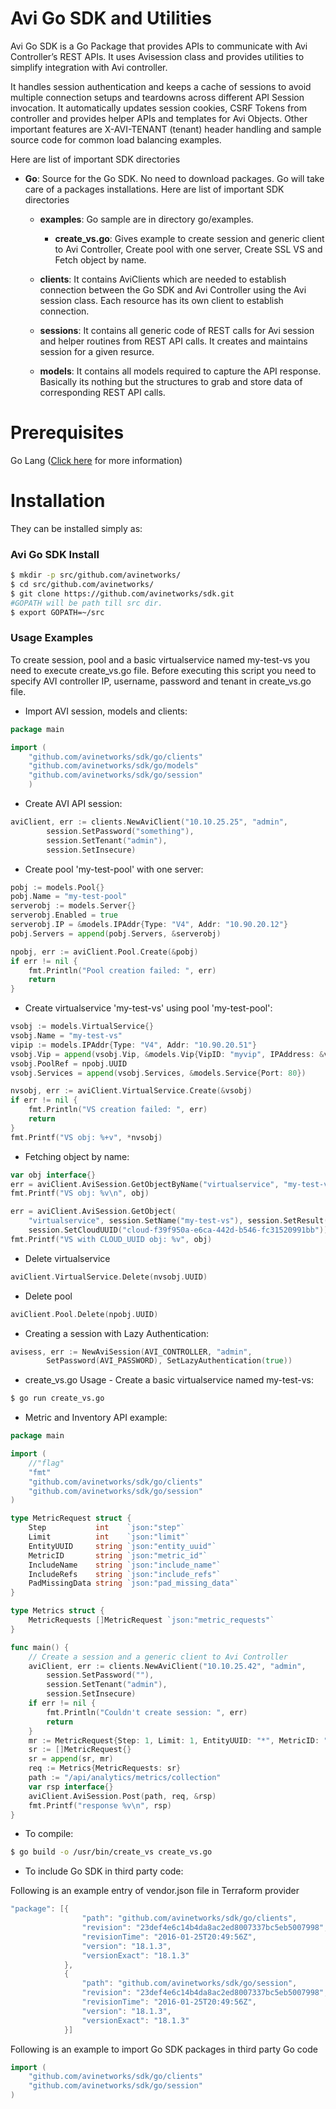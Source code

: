 # Avi Go SDK and Utilities

Avi Go SDK is a Go Package that provides APIs to communicate with Avi Controller’s REST APIs. It uses Avisession class and provides utilities to simplify integration with Avi controller.

It handles session authentication and keeps a cache of sessions to avoid multiple connection setups and teardowns across different API Session invocation. It automatically updates session cookies, 
CSRF Tokens from controller and provides helper APIs and templates for Avi Objects. Other important features are X-AVI-TENANT (tenant) header handling and sample source code for common load balancing examples.

Here are list of important SDK directories

- **Go**: Source for the Go SDK. No need to download packages. Go will take care of a packages installations.
Here are list of important SDK directories
    - **examples**: Go sample are in directory go/examples.
        - **create_vs.go**: Gives example to create session and generic client to Avi Controller, Create pool with one 
        server, Create SSL VS and Fetch object by name.
   
    - **clients**: It contains AviClients which are needed to establish connection between the Go SDK and Avi Controller
     using the Avi session class. Each resource has its own client to establish connection.
   
    - **sessions**: It contains all generic code of REST calls for Avi session and helper routines from REST API calls. 
    It creates and maintains session for a given resurce.
   
    - **models**: It contains all models required to capture the API response. Basically its nothing but the structures 
    to grab and store data of corresponding REST API calls.
# Prerequisites
Go Lang ([Click here](https://golang.org/doc/install) for more information)

# Installation
They can be installed simply as:
### Avi Go SDK Install
```sh
$ mkdir -p src/github.com/avinetworks/
$ cd src/github.com/avinetworks/
$ git clone https://github.com/avinetworks/sdk.git
#GOPATH will be path till src dir.
$ export GOPATH=~/src
```

### Usage Examples
To create session, pool and a basic virtualservice named my-test-vs you need to execute create_vs.go file.
Before executing this script you need to specify AVI controller IP, username, 
password and tenant in create_vs.go file.

- Import AVI session, models and clients:

```go
package main

import (
	"github.com/avinetworks/sdk/go/clients"
	"github.com/avinetworks/sdk/go/models"
	"github.com/avinetworks/sdk/go/session"
	)
``` 
- Create AVI API session:

```go
aviClient, err := clients.NewAviClient("10.10.25.25", "admin",
		session.SetPassword("something"),
		session.SetTenant("admin"),
		session.SetInsecure)
```

- Create pool 'my-test-pool' with one server:

```go
pobj := models.Pool{}
pobj.Name = "my-test-pool"
serverobj := models.Server{}
serverobj.Enabled = true
serverobj.IP = &models.IPAddr{Type: "V4", Addr: "10.90.20.12"}
pobj.Servers = append(pobj.Servers, &serverobj)

npobj, err := aviClient.Pool.Create(&pobj)
if err != nil {
	fmt.Println("Pool creation failed: ", err)
	return
}
```

- Create virtualservice 'my-test-vs' using pool 'my-test-pool':

```go
vsobj := models.VirtualService{}
vsobj.Name = "my-test-vs"
vipip := models.IPAddr{Type: "V4", Addr: "10.90.20.51"}
vsobj.Vip = append(vsobj.Vip, &models.Vip{VipID: "myvip", IPAddress: &vipip})
vsobj.PoolRef = npobj.UUID
vsobj.Services = append(vsobj.Services, &models.Service{Port: 80})

nvsobj, err := aviClient.VirtualService.Create(&vsobj)
if err != nil {
	fmt.Println("VS creation failed: ", err)
	return
}
fmt.Printf("VS obj: %+v", *nvsobj)
```

- Fetching object by name:

```go
var obj interface{}
err = aviClient.AviSession.GetObjectByName("virtualservice", "my-test-vs", &obj)
fmt.Printf("VS obj: %v\n", obj)

err = aviClient.AviSession.GetObject(
	"virtualservice", session.SetName("my-test-vs"), session.SetResult(&obj),
	session.SetCloudUUID("cloud-f39f950a-e6ca-442d-b546-fc31520991bb"))
fmt.Printf("VS with CLOUD_UUID obj: %v", obj)
```

- Delete virtualservice

```go
aviClient.VirtualService.Delete(nvsobj.UUID)
```
- Delete pool

```go
aviClient.Pool.Delete(npobj.UUID)
```

- Creating a session with Lazy Authentication:

```go
avisess, err := NewAviSession(AVI_CONTROLLER, "admin",
		SetPassword(AVI_PASSWORD), SetLazyAuthentication(true))
```

- create_vs.go Usage - Create a basic virtualservice named my-test-vs: 

```sh
$ go run create_vs.go
```

- Metric and Inventory API example:
```go
package main

import (
	//"flag"
	"fmt"
	"github.com/avinetworks/sdk/go/clients"
	"github.com/avinetworks/sdk/go/session"
)

type MetricRequest struct {
	Step           int    `json:"step"`
	Limit          int    `json:"limit"`
	EntityUUID     string `json:"entity_uuid"`
	MetricID       string `json:"metric_id"`
	IncludeName    string `json:"include_name"`
	IncludeRefs    string `json:"include_refs"`
	PadMissingData string `json:"pad_missing_data"`
}

type Metrics struct {
	MetricRequests []MetricRequest `json:"metric_requests"`
}

func main() {
	// Create a session and a generic client to Avi Controller
	aviClient, err := clients.NewAviClient("10.10.25.42", "admin",
		session.SetPassword(""),
		session.SetTenant("admin"),
		session.SetInsecure)
	if err != nil {
		fmt.Println("Couldn't create session: ", err)
		return
	}
	mr := MetricRequest{Step: 1, Limit: 1, EntityUUID: "*", MetricID: "l7_server.max_concurrent_sessions", IncludeName: "True", IncludeRefs: "True", PadMissingData: "False"}
	sr := []MetricRequest{}
	sr = append(sr, mr)
	req := Metrics{MetricRequests: sr}
	path := "/api/analytics/metrics/collection"
	var rsp interface{}
	aviClient.AviSession.Post(path, req, &rsp)
	fmt.Printf("response %v\n", rsp)
}
```
- To compile:

```sh
$ go build -o /usr/bin/create_vs create_vs.go
```
- To include Go SDK in third party code:

Following is an example entry of vendor.json file in Terraform provider
```go
"package": [{
                "path": "github.com/avinetworks/sdk/go/clients",
                "revision": "23def4e6c14b4da8ac2ed8007337bc5eb5007998",
                "revisionTime": "2016-01-25T20:49:56Z",
                "version": "18.1.3",
                "versionExact": "18.1.3"
            },
            {
                "path": "github.com/avinetworks/sdk/go/session",
                "revision": "23def4e6c14b4da8ac2ed8007337bc5eb5007998",
                "revisionTime": "2016-01-25T20:49:56Z",
                "version": "18.1.3",
                "versionExact": "18.1.3"
            }]
```

Following is an example to import Go SDK packages in third party Go code
```go
import (
	"github.com/avinetworks/sdk/go/clients"
	"github.com/avinetworks/sdk/go/session"
)
```
